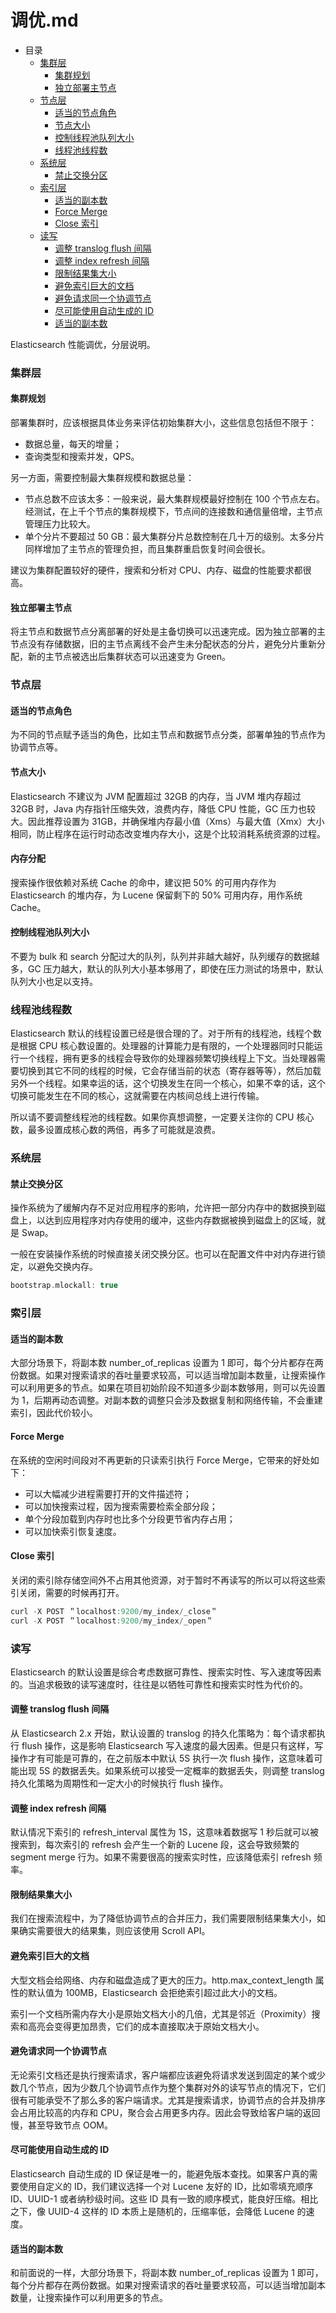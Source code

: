 # 调优.md

- 目录
    - [集群层](#集群层)
        - [集群规划](#集群规划)
        - [独立部署主节点](#独立部署主节点)
    - [节点层](#节点层)
        - [适当的节点角色](#适当的节点角色)
        - [节点大小](#节点大小)
        - [控制线程池队列大小](#控制线程池队列大小)
        - [线程池线程数](#线程池线程数)
    - [系统层](#系统层)
        - [禁止交换分区](#禁止交换分区)
    - [索引层](#索引层)
      - [适当的副本数](#适当的副本数)
      - [Force Merge](#Force-Merge)
      - [Close 索引](#Close-索引)
    - [读写](#读写)
        - [调整 translog flush 间隔](#调整-translog-flush-间隔)
        - [调整 index refresh 间隔](#调整-index-refresh-间隔)
        - [限制结果集大小](#限制结果集大小)
        - [避免索引巨大的文档](#避免索引巨大的文档)
        - [避免请求同一个协调节点](#避免请求同一个协调节点)
        - [尽可能使用自动生成的 ID](#尽可能使用自动生成的-ID)
        - [适当的副本数](#适当的副本数)

Elasticsearch 性能调优，分层说明。

### 集群层

#### 集群规划

部署集群时，应该根据具体业务来评估初始集群大小，这些信息包括但不限于：
- 数据总量，每天的增量；
- 查询类型和搜索并发，QPS。

另一方面，需要控制最大集群规模和数据总量：
- 节点总数不应该太多：一般来说，最大集群规模最好控制在 100 个节点左右。经测试，在上千个节点的集群规模下，节点间的连接数和通信量倍增，主节点管理压力比较大。
- 单个分片不要超过 50 GB：最大集群分片总数控制在几十万的级别。太多分片同样增加了主节点的管理负担，而且集群重启恢复时间会很长。

建议为集群配置较好的硬件，搜索和分析对 CPU、内存、磁盘的性能要求都很高。

#### 独立部署主节点

将主节点和数据节点分离部署的好处是主备切换可以迅速完成。因为独立部署的主节点没有存储数据，旧的主节点离线不会产生未分配状态的分片，避免分片重新分配，新的主节点被选出后集群状态可以迅速变为 Green。

### 节点层

#### 适当的节点角色

为不同的节点赋予适当的角色，比如主节点和数据节点分类，部署单独的节点作为协调节点等。

#### 节点大小

Elasticsearch 不建议为 JVM 配置超过 32GB 的内存，当 JVM 堆内存超过 32GB 时，Java 内存指针压缩失效，浪费内存，降低 CPU 性能，GC 压力也较大。因此推荐设置为 31GB，并确保堆内存最小值（Xms）与最大值（Xmx）大小相同，防止程序在运行时动态改变堆内存大小，这是个比较消耗系统资源的过程。

#### 内存分配

搜索操作很依赖对系统 Cache 的命中，建议把 50% 的可用内存作为 Elasticsearch 的堆内存，为 Lucene 保留剩下的 50% 可用内存，用作系统 Cache。

#### 控制线程池队列大小

不要为 bulk 和 search 分配过大的队列，队列并非越大越好，队列缓存的数据越多，GC 压力越大，默认的队列大小基本够用了，即使在压力测试的场景中，默认队列大小也足以支持。

### 线程池线程数

Elasticsearch 默认的线程设置已经是很合理的了。对于所有的线程池，线程个数是根据 CPU 核心数设置的。处理器的计算能力是有限的，一个处理器同时只能运行一个线程，拥有更多的线程会导致你的处理器频繁切换线程上下文。当处理器需要切换到其它不同的线程的时候，它会存储当前的状态（寄存器等等），然后加载另外一个线程。如果幸运的话，这个切换发生在同一个核心，如果不幸的话，这个切换可能发生在不同的核心，这就需要在内核间总线上进行传输。

所以请不要调整线程池的线程数。如果你真想调整，一定要关注你的 CPU 核心数，最多设置成核心数的两倍，再多了可能就是浪费。


<!-- #### GC -->

### 系统层

#### 禁止交换分区

操作系统为了缓解内存不足对应用程序的影响，允许把一部分内存中的数据换到磁盘上，以达到应用程序对内存使用的缓冲，这些内存数据被换到磁盘上的区域，就是 Swap。

一般在安装操作系统的时候直接关闭交换分区。也可以在配置文件中对内存进行锁定，以避免交换内存。

````C
bootstrap.mlockall: true
````

### 索引层

#### 适当的副本数

大部分场景下，将副本数 number_of_replicas 设置为 1 即可，每个分片都存在两份数据。如果对搜索请求的吞吐量要求较高，可以适当增加副本数量，让搜索操作可以利用更多的节点。如果在项目初始阶段不知道多少副本数够用，则可以先设置为 1，后期再动态调整。对副本数的调整只会涉及数据复制和网络传输，不会重建索引，因此代价较小。

#### Force Merge

在系统的空闲时间段对不再更新的只读索引执行 Force Merge，它带来的好处如下：
- 可以大幅减少进程需要打开的文件描述符；
- 可以加快搜索过程，因为搜索需要检索全部分段；
- 单个分段加载到内存时也比多个分段更节省内存占用；
- 可以加快索引恢复速度。

#### Close 索引

关闭的索引除存储空间外不占用其他资源，对于暂时不再读写的所以可以将这些索引关闭，需要的时候再打开。

```C
curl -X POST ＂localhost:9200/my_index/_close＂
curl -X POST ＂localhost:9200/my_index/_open＂
```

### 读写

Elasticsearch 的默认设置是综合考虑数据可靠性、搜索实时性、写入速度等因素的。当追求极致的读写速度时，往往是以牺牲可靠性和搜索实时性为代价的。

#### 调整 translog flush 间隔

从 Elasticsearch 2.x 开始，默认设置的 translog 的持久化策略为：每个请求都执行 flush 操作，这是影响 Elasticsearch  写入速度的最大因素。但是只有这样，写操作才有可能是可靠的，在之前版本中默认 5S 执行一次 flush 操作，这意味着可能出现 5S 的数据丢失。如果系统可以接受一定概率的数据丢失，则调整 translog 持久化策略为周期性和一定大小的时候执行 flush 操作。

#### 调整 index refresh 间隔

默认情况下索引的 refresh_interval 属性为 1S，这意味着数据写 1 秒后就可以被搜索到，每次索引的 refresh 会产生一个新的 Lucene 段，这会导致频繁的 segment merge 行为。如果不需要很高的搜索实时性，应该降低索引 refresh 频率。

#### 限制结果集大小

我们在搜索流程中，为了降低协调节点的合并压力，我们需要限制结果集大小，如果确实需要很大的结果集，则应该使用 Scroll API。

#### 避免索引巨大的文档

大型文档会给网络、内存和磁盘造成了更大的压力。http.max_context_length 属性的默认值为 100MB，Elasticsearch 会拒绝索引超过此大小的文档。

索引一个文档所需内存大小是原始文档大小的几倍，尤其是邻近（Proximity）搜索和高亮会变得更加昂贵，它们的成本直接取决于原始文档大小。

#### 避免请求同一个协调节点

无论索引文档还是执行搜索请求，客户端都应该避免将请求发送到固定的某个或少数几个节点，因为少数几个协调节点作为整个集群对外的读写节点的情况下，它们很有可能承受不了那么多的客户端请求。尤其是搜索请求，协调节点的合并及排序会占用比较高的内存和 CPU，聚合会占用更多内存。因此会导致给客户端的返回慢，甚至导致节点 OOM。

#### 尽可能使用自动生成的 ID

Elasticsearch 自动生成的 ID 保证是唯一的，能避免版本查找。如果客户真的需要使用自定义的 ID，我们建议选择一个对 Lucene 友好的 ID，比如零填充顺序 ID、UUID-1 或者纳秒级时间。这些 ID 具有一致的顺序模式，能良好压缩。相比之下，像 UUID-4 这样的 ID 本质上是随机的，压缩率低，会降低 Lucene 的速度。

#### 适当的副本数

和前面说的一样，大部分场景下，将副本数 number_of_replicas 设置为 1 即可，每个分片都存在两份数据。如果对搜索请求的吞吐量要求较高，可以适当增加副本数量，让搜索操作可以利用更多的节点。
